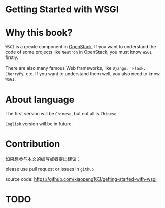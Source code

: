 Getting Started with WSGI
=========================

# Why this book?

`WSGI` is a greate component in [OpenStack](https://www.openstack.org/). If you want to understand the code of some projects like `Neutron` in OpenStack, you must know
`WSGI` firstly.

There are also many famous Web frameworks, like `Django`、 `Flask`、`CherryPy`, etc. If you want to understand them well, you also need to know `WSGI`.

# About language

The first version will be `Chinese`, but not all is `Chinese`.

`English` version will be in future.

# Contribution

如果想参与本文的编写或者提出建议：

please use pull request or issues in `github`

source code: https://github.com/xiaopeng163/getting-started-with-wsgi

# TODO

